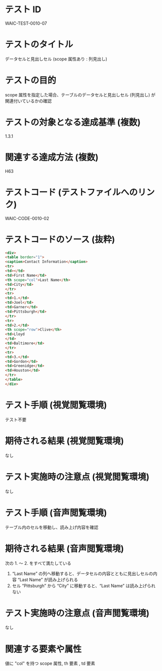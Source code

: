 

# テスト ID
WAIC-TEST-0010-07

# テストのタイトル
データセルと見出しセル (scope 属性あり : 列見出し)

# テストの目的
scope 属性を指定した場合、テーブルのデータセルと見出しセル (列見出し) が関連付いているかの確認

# テストの対象となる達成基準 (複数)
1.3.1

# 関連する達成方法 (複数)
H63

# テストコード (テストファイルへのリンク)
WAIC-CODE-0010-02

# テストコードのソース (抜粋)
```html
<div>
<table border="1">
<caption>Contact Information</caption>
<tr>
<td></td>
<td>First Name</td>
<th scope="col">Last Name</th>
<td>City</td>
</tr>
<tr>
<td>1.</td>
<td>Joel</td>
<td>Garner</td>
<td>Pittsburgh</td>
</tr>
<tr>
<td>2.</td>
<th scope="row">Clive</th>
<td>Lloyd
</td>
<td>Baltimore</td>
</tr>
<tr>
<td>3.</td>
<td>Gordon</td>
<td>Greenidge</td>
<td>Houston</td>
</tr>
</table>
</div>

```
# テスト手順 (視覚閲覧環境)
テスト不要

# 期待される結果 (視覚閲覧環境)
なし

# テスト実施時の注意点 (視覚閲覧環境)
なし

# テスト手順 (音声閲覧環境)
テーブル内のセルを移動し、読み上げ内容を確認

# 期待される結果 (音声閲覧環境)
次の 1. 〜 2. をすべて満たしている
1. “Last Name” の列へ移動すると、データセルの内容とともに見出しセルの内容 “Last Name” が読み上げられる 
2. セル “Pittsburgh” から “City” に移動すると、“Last Name” は読み上げられない

# テスト実施時の注意点 (音声閲覧環境)
なし

# 関連する要素や属性
値に "col" を持つ scope 属性, th 要素 , td 要素


